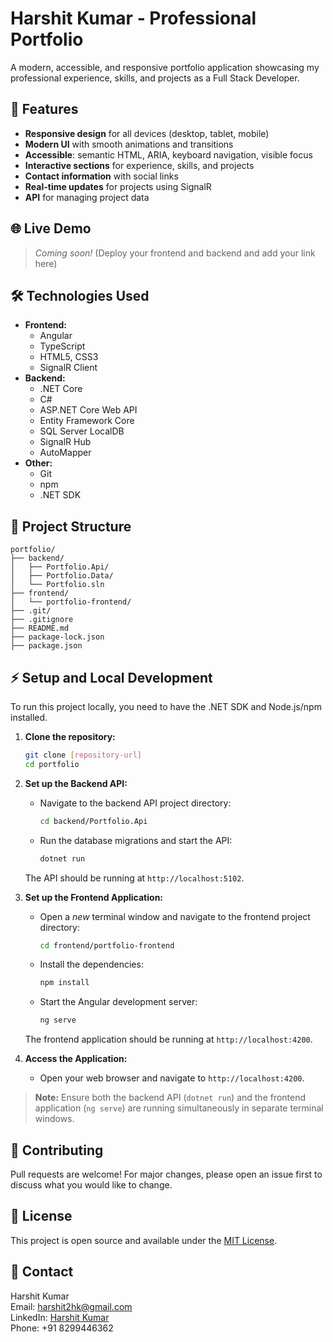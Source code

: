 # Harshit Kumar - Professional Portfolio

A modern, accessible, and responsive portfolio application showcasing my professional experience, skills, and projects as a Full Stack Developer.

## 🚀 Features

- **Responsive design** for all devices (desktop, tablet, mobile)
- **Modern UI** with smooth animations and transitions
- **Accessible**: semantic HTML, ARIA, keyboard navigation, visible focus
- **Interactive sections** for experience, skills, and projects
- **Contact information** with social links
- **Real-time updates** for projects using SignalR
- **API** for managing project data

## 🌐 Live Demo

> _Coming soon!_
> (Deploy your frontend and backend and add your link here)

## 🛠️ Technologies Used

- **Frontend:**
    - Angular
    - TypeScript
    - HTML5, CSS3
    - SignalR Client
- **Backend:**
    - .NET Core
    - C#
    - ASP.NET Core Web API
    - Entity Framework Core
    - SQL Server LocalDB
    - SignalR Hub
    - AutoMapper
- **Other:**
    - Git
    - npm
    - .NET SDK

## 📁 Project Structure

```
portfolio/
├── backend/
│   ├── Portfolio.Api/
│   ├── Portfolio.Data/
│   └── Portfolio.sln
├── frontend/
│   └── portfolio-frontend/
├── .git/
├── .gitignore
├── README.md
├── package-lock.json
├── package.json
```

## ⚡ Setup and Local Development

To run this project locally, you need to have the .NET SDK and Node.js/npm installed.

1. **Clone the repository:**
   ```bash
   git clone [repository-url]
   cd portfolio
   ```

2. **Set up the Backend API:**
   - Navigate to the backend API project directory:
     ```bash
     cd backend/Portfolio.Api
     ```
   - Run the database migrations and start the API:
     ```bash
     dotnet run
     ```
   The API should be running at `http://localhost:5102`.

3. **Set up the Frontend Application:**
   - Open a *new* terminal window and navigate to the frontend project directory:
     ```bash
     cd frontend/portfolio-frontend
     ```
   - Install the dependencies:
     ```bash
     npm install
     ```
   - Start the Angular development server:
     ```bash
     ng serve
     ```
   The frontend application should be running at `http://localhost:4200`.

4. **Access the Application:**
   - Open your web browser and navigate to `http://localhost:4200`.

> **Note:** Ensure both the backend API (`dotnet run`) and the frontend application (`ng serve`) are running simultaneously in separate terminal windows.

## 🤝 Contributing

Pull requests are welcome! For major changes, please open an issue first to discuss what you would like to change.

## 📄 License

This project is open source and available under the [MIT License](LICENSE).

## 🙋 Contact

Harshit Kumar  
Email: harshit2hk@gmail.com  
LinkedIn: [Harshit Kumar](https://www.linkedin.com/in/harshit-kumar41/)  
Phone: +91 8299446362
